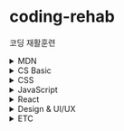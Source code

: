 # coding-rehab

코딩 재활훈련

<details>
<summary>MDN</summary>

[front-end web developer learning pathway!](https://developer.mozilla.org/en-US/docs/Learn/Front-end_web_developer)

> Back to the Basics.

**Getting started**

- [x] Installing basic software — basic tool setup (15 min read)
- [x] Background on the web and web standards (45 min read)
- [x] Learning and getting help (45 min read)

**Semantics and structure with HTML**

- [x] Introduction to HTML (15–20 hour read/exercises)
- [x] Multimedia and embedding (15–20 hour read/exercises)
- [x] HTML tables (5–10 hour read/exercises)

**Styling and layout with CSS**

- [x] CSS first steps (10–15 hour read/exercises)
- [x] CSS building blocks (35–45 hour read/exercises)
- [x] Styling text (15–20 hour read/exercises)
- [x] CSS layout (30–40 hour read/exercises)  
       **_Additional resources_**
  - [x] CSS layout cookbook

**Interactivity with JavaScript**

- [x] JavaScript first steps (30–40 hour read/exercises)
- [x] JavaScript building blocks (25–35 hour read/exercises)
- [x] Introducing JavaScript objects (25–35 hour read/exercises)
- [x] Client-side web APIs (30–40 hour read/exercises)
- [x] Asynchronous JavaScript (25–35 hour read/exercises)

**Web forms — Working with user data**

- [x] Web forms (40–50 hours)

**Making the web work for everyone**

- [x] Cross-browser testing (25–30 hour read/exercises)
- [x] Accessibility (20–25 hour read/exercises)

**Modern tooling**

- [ ] Git and GitHub (5 hour read)
- [x] Understanding client-side web development tools (20–25 hour read)
- [x] Understanding client-side JavaScript frameworks (30-60 hour read/exercises)  
       **_Additional resources_**
  - [x] React
  - [x] Svelte
  </details>

<details>
<summary>CS Basic</summary>

- [ ] Data Structure
- [ ] Algorithm
</details>

<details>
<summary>CSS</summary>

- [x] BEM
- [ ] PostCss
- [ ] Tailwind CSS
</details>

<details>
<summary>JavaScript</summary>

- [ ] TypeScript
</details>

<details>
<summary>React</summary>

- [ ] Gatsby for SSG
- [ ] Next.js for SSR
</details>

<details>
<summary>Design & UI/UX</summary>

_[Nielsen Norman Group](https://www.nngroup.com/)_

- [x] Figma
- [x] 디터람스: 디자이너들의 디자이너 - 시즈 드 종
- [x] 좋아 보이는 것들의 비밀: 브랜드 디자인 - 최영인
- [x] [UX/UI의 10가지 심리학 법칙 - 존 야블론스키](https://lawsofux.com/)
- [x] UX 원칙: Uxer를 위한 101가지 원칙 - 윌 그랜트
- [x] 사용자를 유혹하는 UX의 기술 - 리브 당통 르페브르
- [x] 버려지는 디자인 통과되는 디자인: 웹&앱 디자인 - 신승희
- [x] 처음 만나는 피그마 - 송아미
</details>

<details>
<summary>ETC</summary>

- [ ] SEO Guide
</details>
